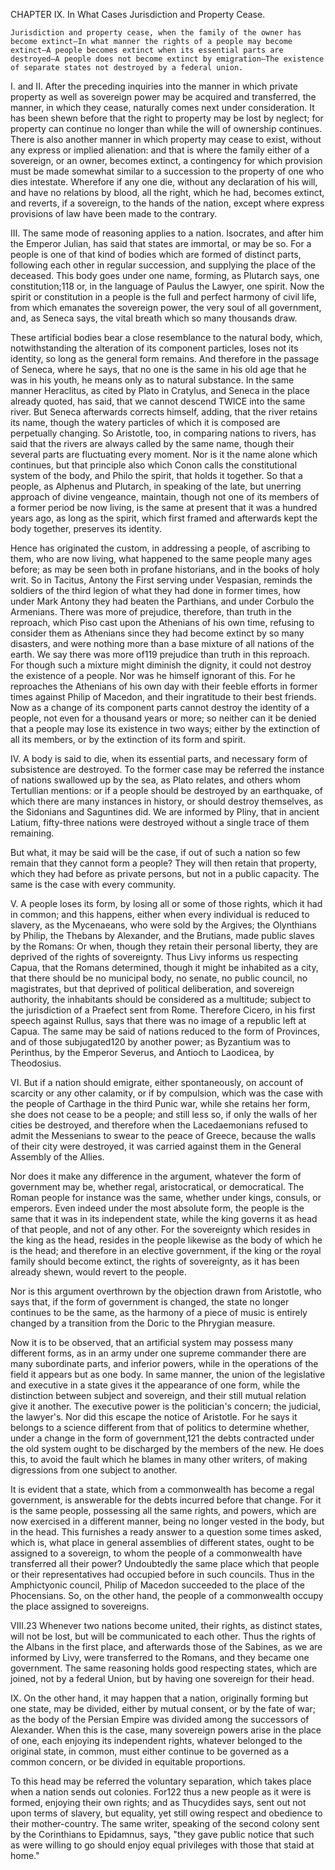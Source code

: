 CHAPTER IX. In What Cases Jurisdiction and Property Cease.

    Jurisdiction and property cease, when the family of the owner has become extinct—In what manner the rights of a people may become extinct—A people becomes extinct when its essential parts are destroyed—A people does not become extinct by emigration—The existence of separate states not destroyed by a federal union.

I. and II. After the preceding inquiries into the manner in which private property as well as sovereign power may be acquired and transferred, the manner, in which they cease, naturally comes next under consideration. It has been shewn before that the right to property may be lost by neglect; for property can continue no longer than while the will of ownership continues. There is also another manner in which property may cease to exist, without any express or implied alienation: and that is where the family either of a sovereign, or an owner, becomes extinct, a contingency for which provision must be made somewhat similar to a succession to the property of one who dies intestate. Wherefore if any one die, without any declaration of his will, and have no relations by blood, all the right, which he had, becomes extinct, and reverts, if a sovereign, to the hands of the nation, except where express provisions of law have been made to the contrary.

III. The same mode of reasoning applies to a nation. Isocrates, and after him the Emperor Julian, has said that states are immortal, or may be so. For a people is one of that kind of bodies which are formed of distinct parts, following each other in regular succession, and supplying the place of the deceased. This body goes under one name, forming, as Plutarch says, one constitution;118 or, in the language of Paulus the Lawyer, one spirit. Now the spirit or constitution in a people is the full and perfect harmony of civil life, from which emanates the sovereign power, the very soul of all government, and, as Seneca says, the vital breath which so many thousands draw.

These artificial bodies bear a close resemblance to the natural body, which, notwithstanding the alteration of its component particles, loses not its identity, so long as the general form remains. And therefore in the passage of Seneca, where he says, that no one is the same in his old age that he was in his youth, he means only as to natural substance. In the same manner Heraclitus, as cited by Plato in Cratylus, and Seneca in the place already quoted, has said, that we cannot descend TWICE into the same river. But Seneca afterwards corrects himself, adding, that the river retains its name, though the watery particles of which it is composed are perpetually changing. So Aristotle, too, in comparing nations to rivers, has said that the rivers are always called by the same name, though their several parts are fluctuating every moment. Nor is it the name alone which continues, but that principle also which Conon calls the constitutional system of the body, and Philo the spirit, that holds it together. So that a people, as Alphenus and Plutarch, in speaking of the late, but unerring approach of divine vengeance, maintain, though not one of its members of a former period be now living, is the same at present that it was a hundred years ago, as long as the spirit, which first framed and afterwards kept the body together, preserves its identity.

Hence has originated the custom, in addressing a people, of ascribing to them, who are now living, what happened to the same people many ages before; as may be seen both in profane historians, and in the books of holy writ. So in Tacitus, Antony the First serving under Vespasian, reminds the soldiers of the third legion of what they had done in former times, how under Mark Antony they had beaten the Parthians, and under Corbulo the Armenians. There was more of prejudice, therefore, than truth in the reproach, which Piso cast upon the Athenians of his own time, refusing to consider them as Athenians since they had become extinct by so many disasters, and were nothing more than a base mixture of all nations of the earth. We say there was more of119 prejudice than truth in this reproach. For though such a mixture might diminish the dignity, it could not destroy the existence of a people. Nor was he himself ignorant of this. For he reproaches the Athenians of his own day with their feeble efforts in former times against Philip of Macedon, and their ingratitude to their best friends. Now as a change of its component parts cannot destroy the identity of a people, not even for a thousand years or more; so neither can it be denied that a people may lose its existence in two ways; either by the extinction of all its members, or by the extinction of its form and spirit.

IV. A body is said to die, when its essential parts, and necessary form of subsistence are destroyed. To the former case may be referred the instance of nations swallowed up by the sea, as Plato relates, and others whom Tertullian mentions: or if a people should be destroyed by an earthquake, of which there are many instances in history, or should destroy themselves, as the Sidonians and Saguntines did. We are informed by Pliny, that in ancient Latium, fifty-three nations were destroyed without a single trace of them remaining.

But what, it may be said will be the case, if out of such a nation so few remain that they cannot form a people? They will then retain that property, which they had before as private persons, but not in a public capacity. The same is the case with every community.

V. A people loses its form, by losing all or some of those rights, which it had in common; and this happens, either when every individual is reduced to slavery, as the Mycenaeans, who were sold by the Argives; the Olynthians by Philip, the Thebans by Alexander, and the Brutians, made public slaves by the Romans: Or when, though they retain their personal liberty, they are deprived of the rights of sovereignty. Thus Livy informs us respecting Capua, that the Romans determined, though it might be inhabited as a city, that there should be no municipal body, no senate, no public council, no magistrates, but that deprived of political deliberation, and sovereign authority, the inhabitants should be considered as a multitude; subject to the jurisdiction of a Praefect sent from Rome. Therefore Cicero, in his first speech against Rullus, says that there was no image of a republic left at Capua. The same may be said of nations reduced to the form of Provinces, and of those subjugated120 by another power; as Byzantium was to Perinthus, by the Emperor Severus, and Antioch to Laodicea, by Theodosius.

VI. But if a nation should emigrate, either spontaneously, on account of scarcity or any other calamity, or if by compulsion, which was the case with the people of Carthage in the third Punic war, while she retains her form, she does not cease to be a people; and still less so, if only the walls of her cities be destroyed, and therefore when the Lacedaemonians refused to admit the Messenians to swear to the peace of Greece, because the walls of their city were destroyed, it was carried against them in the General Assembly of the Allies.

Nor does it make any difference in the argument, whatever the form of government may be, whether regal, aristocratical, or democratical. The Roman people for instance was the same, whether under kings, consuls, or emperors. Even indeed under the most absolute form, the people is the same that it was in its independent state, while the king governs it as head of that people, and not of any other. For the sovereignty which resides in the king as the head, resides in the people likewise as the body of which he is the head; and therefore in an elective government, if the king or the royal family should become extinct, the rights of sovereignty, as it has been already shewn, would revert to the people.

Nor is this argument overthrown by the objection drawn from Aristotle, who says that, if the form of government is changed, the state no longer continues to be the same, as the harmony of a piece of music is entirely changed by a transition from the Doric to the Phrygian measure.

Now it is to be observed, that an artificial system may possess many different forms, as in an army under one supreme commander there are many subordinate parts, and inferior powers, while in the operations of the field it appears but as one body. In same manner, the union of the legislative and executive in a state gives it the appearance of one form, while the distinction between subject and sovereign, and their still mutual relation give it another. The executive power is the politician's concern; the judicial, the lawyer's. Nor did this escape the notice of Aristotle. For he says it belongs to a science different from that of politics to determine whether, under a change in the form of government,121 the debts contracted under the old system ought to be discharged by the members of the new. He does this, to avoid the fault which he blames in many other writers, of making digressions from one subject to another.

It is evident that a state, which from a commonwealth has become a regal government, is answerable for the debts incurred before that change. For it is the same people, possessing all the same rights, and powers, which are now exercised in a different manner, being no longer vested in the body, but in the head. This furnishes a ready answer to a question some times asked, which is, what place in general assemblies of different states, ought to be assigned to a sovereign, to whom the people of a commonwealth have transferred all their power? Undoubtedly the same place which that people or their representatives had occupied before in such councils. Thus in the Amphictyonic council, Philip of Macedon succeeded to the place of the Phocensians. So, on the other hand, the people of a commonwealth occupy the place assigned to sovereigns.

VIII.23 Whenever two nations become united, their rights, as distinct states, will not be lost, but will be communicated to each other. Thus the rights of the Albans in the first place, and afterwards those of the Sabines, as we are informed by Livy, were transferred to the Romans, and they became one government. The same reasoning holds good respecting states, which are joined, not by a federal Union, but by having one sovereign for their head.

IX. On the other hand, it may happen that a nation, originally forming but one state, may be divided, either by mutual consent, or by the fate of war; as the body of the Persian Empire was divided among the successors of Alexander. When this is the case, many sovereign powers arise in the place of one, each enjoying its independent rights, whatever belonged to the original state, in common, must either continue to be governed as a common concern, or be divided in equitable proportions.

To this head may be referred the voluntary separation, which takes place when a nation sends out colonies. For122 thus a new people as it were is formed, enjoying their own rights; and as Thucydides says, sent out not upon terms of slavery, but equality, yet still owing respect and obedience to their mother-country. The same writer, speaking of the second colony sent by the Corinthians to Epidamnus, says, "they gave public notice that such as were willing to go should enjoy equal privileges with those that staid at home."


